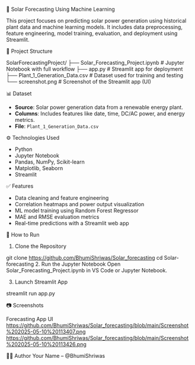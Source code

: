 🔆 Solar Forecasting Using Machine Learning

This project focuses on predicting solar power generation using historical plant data and machine learning models. It includes data preprocessing, feature engineering, model training, evaluation, and deployment using Streamlit.



📁 Project Structure

SolarForecastingProject/
├── Solar_Forecasting_Project.ipynb # Jupyter Notebook with full workflow
├── app.py # Streamlit app for deployment
├── Plant_1_Generation_Data.csv # Dataset used for training and testing
└── screenshot.png # Screenshot of the Streamlit app (UI)




 📊 Dataset

- **Source**: Solar power generation data from a renewable energy plant.
- **Columns**: Includes features like date, time, DC/AC power, and energy metrics.
- **File**: `Plant_1_Generation_Data.csv`

 ⚙️ Technologies Used

- Python
- Jupyter Notebook
- Pandas, NumPy, Scikit-learn
- Matplotlib, Seaborn
- Streamlit

 ✅ Features

- Data cleaning and feature engineering
- Correlation heatmaps and power output visualization
- ML model training using Random Forest Regressor
- MAE and RMSE evaluation metrics
- Real-time predictions with a Streamlit web app


🚀 How to Run

 1. Clone the Repository

git clone https://github.com/BhumiShriwas/Solar_forecasting
cd Solar-forecasting
2. Run the Jupyter Notebook
Open Solar_Forecasting_Project.ipynb in VS Code or Jupyter Notebook.

3. Launch Streamlit App

streamlit run app.py


📷 Screenshots

Forecasting App UI
https://github.com/BhumiShriwas/Solar_forecasting/blob/main/Screenshot%202025-05-10%20113407.png
https://github.com/BhumiShriwas/Solar_forecasting/blob/main/Screenshot%202025-05-10%20113426.png


🙋‍♂️ Author
Your Name – @BhumiShriwas